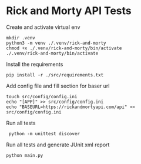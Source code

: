 # Rick and Morty API Tests

Create and activate virtual env 

```commandline
mkdir .venv
python3 -m venv ./.venv/rick-and-morty
chmod +x ./.venv/rick-and-morty/bin/activate
./.venv/rick-and-morty/bin/activate
```

Install the requirements 

```commandline
pip install -r ./src/requirements.txt
```

Add config file and fill section for baser url

```commandline
touch src/config/config.ini
echo "[APP]" >> src/config/config.ini
echo "BASEURL=https://rickandmortyapi.com/api" >> src/config/config.ini
```

Run all tests

```commandline
 python -m unittest discover 
```

Run all tests and generate JUnit xml report

```commandline
python main.py
```
